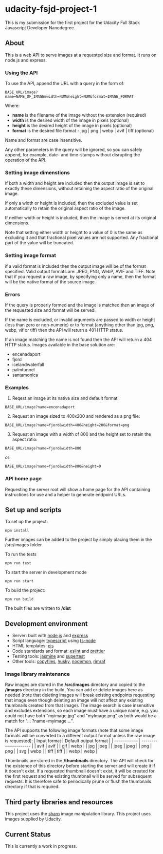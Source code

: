 # udacity-fsjd-project-1

This is my submission for the first project for the Udacity Full Stack Javascript Developer Nanodegree.

## About

This is a web API to serve images at a requested size and format. It runs on node.js and express.

### Using the API

To use the API, append the URL with a query in the form of:

```
BASE_URL/image?name=NAME_OF_IMAGE&width=NUM&height=NUM&format=IMAGE_FORMAT
```

Where:

- **name** is the filename of the image without the extension (required)
- **width** is the desired width of the image in pixels (optional)
- **height** is the desired height of the image in pixels (optional)
- **format** is the desired file format - jpg | png | webp | avif | tiff (optional)

Name and format are case insensitive.

Any other parameters in the query will be ignored, so you can safely append, for example, date- and time-stamps without disrupting the operation of the API.

### Setting image dimenstions

If both a width and height are included then the output image is set to exactly these dimensions, without retaining the aspect ratio of the original image.

If only a width or height is included, then the excluded value is set automatically to retain the original aspect ratio of the image.

If neither width or height is included, then the image is served at its original dimensions.

Note that setting either width or height to a value of 0 is the same as excluding it and that fractional pixel values are not supported. Any fractional part of the value will be truncated.

### Setting image format

if a valid format is included then the output image will be of the format specified. Valid output formats are: JPEG, PNG, WebP, AVIF and TIFF. Note that if you request a raw image, by specifying only a name, then the format will be the native format of the source image.

### Errors

If the query is properly formed and the image is matched then an image of the requested size and format will be served.

If the name is excluded, or invalid arguments are passed to width or height (less than zero or non-numeric) or to format (anything other than jpg, png, webp, vif or tiff) then the API will return a 401 HTTP status.

If an image matching the name is not found then the API will return a 404 HTTP status. Images available in the base solution are:

- encenadaport
- fjord
- icelandwaterfall
- palmtunnel
- santamonica

### Examples

1. Reqest an image at its native size and default format:

```
BASE_URL/image?name=encenadaport
```

2. Request an image sized to 400x200 and rendered as a png file:

```
BASE_URL/image?name=fjord&width=400&height=200&format=png
```

3. Request an image with a width of 800 and the height set to retain the aspect ratio:

```
BASE_URL/image?name=fjord&width=800
```

or:

```
BASE_URL/image?name=fjord&width=800&height=0
```

### API home page

Requesting the server root will show a home page for the API containing instructions for use and a helper to generate endpoint URLs.

## Set up and scripts

To set up the project:

```
npm install
```

Further images can be added to the project by simply placing them in the /src/images folder.

To run the tests

```
npm run test
```

To start the server in development mode

```
npm run start
```

To build the project:

```
npm run build
```

The built files are written to **/dist**

## Development environment

- Server: built with [node.js](https://nodejs.org/en/) and [express](https://expressjs.com/)
- Script language: [typescript](https://github.com/Microsoft/TypeScript) using [ts-node](https://github.com/TypeStrong/ts-node)
- HTML templates: [ejs](https://ejs.co/)
- Code standards and format: [eslint](https://eslint.org/) and [prettier](https://prettier.io/)
- Testing tools: [jasmine](https://jasmine.github.io/) and [supertest](https://www.npmjs.com/package/supertest)
- Other tools: [copyfiles](https://www.npmjs.com/package/copyfiles), [husky](https://www.npmjs.com/package/husky), [nodemon](https://www.npmjs.com/package/nodemon), [rimraf](https://www.npmjs.com/package/rimraf)

### Image library maintenance

Raw images are stored in the **/src/images** directory and copied to the **/images** directory in the build. You can add or delete images here as needed (note that deleting images will break existing endpoints requesting that image even though deleting an image will not affect any existing thumbnails created from that image). The image search is case insensitive and excludes extensions, so each image must have a unique name, e.g. you could not have both "myimage.jpg" and "myImage.png" as both would be a match for "... ?name=myimage ...".

The API supports the following image formats (note that some image formats will be converted to a different output format unless the raw image is requested):
| Input format | Default output format |
| ------------ | --------------------- |
| avif | avif |
| gif | webp |
| jpg | jpeg |
| jpeg | jpeg |
| png | png |
| svg | webp |
| tiff | tiff |
| webp | webp |

Thumbnails are stored in the **/thumbnails** directory. The API will check for the existence of this directory before starting the server and will create it if it doesn't exist. If a requested thumbnail doesn't exist, it will be created for the first request and the existing thumbnail will be served for subsequent requests. It is therefore safe to periodically prune or flush the thumbnails directory if that is required.

## Third party libraries and resources

This project uses the [sharp](https://sharp.pixelplumbing.com/) image manipulation library.
This project uses images supplied by [Udacity](https://www.udacity.com/).

## Current Status

This is currently a work in progress.
